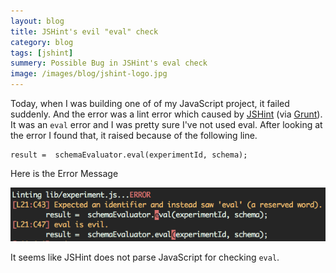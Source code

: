 ```yaml
---
layout: blog
title: JSHint's evil "eval" check
category: blog
tags: [jshint]  
summery: Possible Bug in JSHint's eval check
image: /images/blog/jshint-logo.jpg
---
```


Today, when I was building one of of my JavaScript project, it failed suddenly. And the error was a lint error which caused by [JSHint](http://www.jshint.com/) (via [Grunt](http://gruntjs.com/)). It was an `eval` error and I was pretty sure I've not used eval. After looking at the error I found that, it raised because of the following line.

	result =  schemaEvaluator.eval(experimentId, schema);

Here is the Error Message

![JSHint's Evil Eval Check](/images/blog/jshint-eval-error.png)

It seems like JSHint does not parse JavaScript for checking `eval`. 

	
